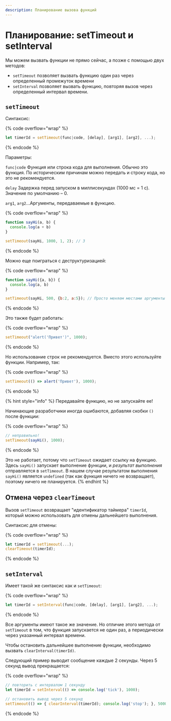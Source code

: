 ```yaml
---
description: Планирование вызова функций
---
```


# Планирование: setTimeout и setInterval

Мы можем вызвать функции не прямо сейчас, а позже с помощью двух методов:

* `setTimeout` позволяет вызвать функцию один раз через определенный промежуток времени
* `setInterval` позволяет вызвать функцию, повторяя вызов через определенный интервал времени.

## `setTimeout`

Синтаксис:

{% code overflow="wrap" %}
```javascript
let timerId = setTimeout(func|code, [delay], [arg1], [arg2], ...);
```
{% endcode %}

Параметры:

`func|code` Функция или строка кода для выполнения. Обычно это функция. По историческим причинам можно передать и строку кода, но это не рекомендуется.

`delay` Задержка перед запуском в миллисекундах (1000 мс = 1 с). Значение по умолчанию – 0.

`arg1`, `arg2`…Аргументы, передаваемые в функцию.

{% code overflow="wrap" %}
```javascript
function sayHi(a, b) {
  console.log(a + b)
}

setTimeout(sayHi, 1000, 1, 2); // 3
```
{% endcode %}

Можно еще поиграться с деструктуризацией:

{% code overflow="wrap" %}
```javascript
function sayHi({a, b}) {
  console.log(a, b)
}

setTimeout(sayHi, 500, {b:2, a:5}); // Просто меняем местами аргументы
```
{% endcode %}

Это также будет работать:

{% code overflow="wrap" %}
```javascript
setTimeout("alert('Привет')", 1000);
```
{% endcode %}

Но использование строк не рекомендуется. Вместо этого используйте функции. Например, так:

{% code overflow="wrap" %}
```javascript
setTimeout(() => alert('Привет'), 1000);
```
{% endcode %}

{% hint style="info" %}
Передавайте функцию, но не запускайте ее!

Начинающие разработчики иногда ошибаются, добавляя скобки `()` после функции:

{% code overflow="wrap" %}
```javascript
// неправильно!
setTimeout(sayHi(), 1000);
```
{% endcode %}

Это не работает, потому что `setTimeout` ожидает ссылку на функцию. Здесь `sayHi()` запускает выполнение функции, и _результат выполнения_ отправляется в `setTimeout`. В нашем случае результатом выполнения `sayHi()` является `undefined` (так как функция ничего не возвращает), поэтому ничего не планируется.
{% endhint %}

## Отмена через `clearTimeout`

Вызов `setTimeout` возвращает "идентификатор таймера" `timerId`, который можно использовать для отмены дальнейшего выполнения.

Синтаксис для отмены:

{% code overflow="wrap" %}
```javascript
let timerId = setTimeout(...);
clearTimeout(timerId);
```
{% endcode %}

## `setInterval`

Имеет такой же синтаксис как и `setTimeout`:

{% code overflow="wrap" %}
```javascript
let timerId = setInterval(func|code, [delay], [arg1], [arg2], ...);
```
{% endcode %}

Все аргументы имеют такое же значение. Но отличие этого метода от `setTimeout` в том, что функция запускается не один раз, а периодически через указанный интервал времени.

Чтобы остановить дальнейшее выполнение функции, необходимо вызвать `clearInterval(timerId)`.

Следующий пример выводит сообщение каждые 2 секунды. Через 5 секунд вывод прекращается:

{% code overflow="wrap" %}
```javascript
// повторить с интервалом 1 секунду
let timerId = setInterval(() => console.log('tick'), 1000);

// остановить вывод через 5 секунд
setTimeout(() => { clearInterval(timerId); console.log('stop'); }, 5000);
```
{% endcode %}

